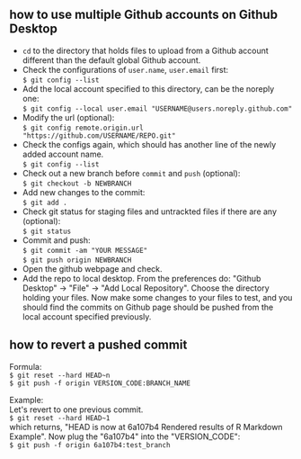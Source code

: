 ## how to use multiple Github accounts on Github Desktop 
- `cd` to the directory that holds files to upload from a Github account different than the default global Github account.
- Check the configurations of `user.name`, `user.email` first:    
`
$ git config --list
`
- Add the local account specified to this directory, can be the noreply one:        
`
$ git config --local user.email "USERNAME@users.noreply.github.com"
`
- Modify the url (optional):    
`
$ git config remote.origin.url "https://github.com/USERNAME/REPO.git"
`
- Check the configs again, which should has another line of the newly added account name.    
`
$ git config --list
`
- Check out a new branch before `commit` and `push` (optional):    
`
$ git checkout -b NEWBRANCH
`
- Add new changes to the commit:    
`
$ git add .
`
- Check git status for staging files and untrackted files if there are any (optional):    
`
$ git status
`
- Commit and push:      
`$ git commit -am "YOUR MESSAGE"`         
`$ git push origin NEWBRANCH`       
- Open the github webpage and check. 
- Add the repo to local desktop. From the preferences do: "Github Desktop" -> "File" -> "Add Local Repository". Choose the directory holding your files. Now make some changes to your files to test, and you should find the commits on Github page should be pushed from the local account specified previously. 


## how to revert a pushed commit
Formula:    
`$ git reset --hard HEAD~n`       
`$ git push -f origin VERSION_CODE:BRANCH_NAME`

Example:     
Let's revert to one previous commit.    
`
$ git reset --hard HEAD~1
`    
which returns, "HEAD is now at 6a107b4 Rendered results of R Markdown Example". Now plug the "6a107b4" into the "VERSION_CODE":     
`
$ git push -f origin 6a107b4:test_branch
`